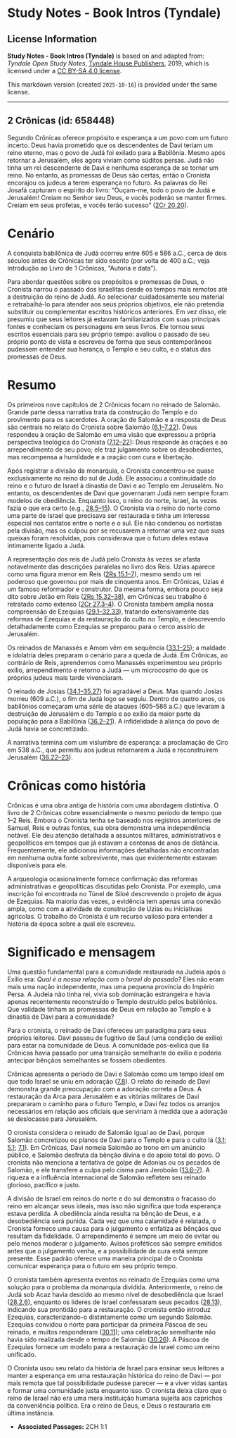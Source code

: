 # Study Notes - Book Intros (Tyndale)

## License Information

**Study Notes - Book Intros (Tyndale)** is based on and adapted from: _Tyndale Open Study Notes_, [Tyndale House Publishers](https://tyndaleopenresources.com/), 2019, which is licensed under a [CC BY-SA 4.0 license](https://creativecommons.org/licenses/by-sa/4.0/legalcode.en).

This markdown version (created `2025-10-16`) is provided under the same license.



--------------------------------

## 2 Crônicas (id: 658448)

Segundo Crônicas oferece propósito e esperança a um povo com um futuro incerto. Deus havia prometido que os descendentes de Davi teriam um reino eterno, mas o povo de Judá foi exilado para a Babilônia. Mesmo após retornar a Jerusalém, eles agora viviam como súditos persas. Judá não tinha um rei descendente de Davi e nenhuma esperança de se tornar um reino. No entanto, as promessas de Deus são certas, então o Cronista encorajou os judeus a terem esperança no futuro. As palavras do Rei Josafá capturam o espírito do livro: “Ouçam\-me, todo o povo de Judá e Jerusalém! Creiam no Senhor seu Deus, e vocês poderão se manter firmes. Creiam em seus profetas, e vocês terão sucesso” ([2Cr 20\.20](https://ref.ly/2Chr20:20)).

Cenário
=======

A conquista babilônica de Judá ocorreu entre 605 e 586 a.C., cerca de dois séculos antes de Crônicas ter sido escrito (por volta de 400 a.C.; veja Introdução ao Livro de 1 Crônicas, “Autoria e data”).

Para abordar questões sobre os propósitos e promessas de Deus, o Cronista narrou o passado dos israelitas desde os tempos mais remotos até a destruição do reino de Judá. Ao selecionar cuidadosamente seu material e retrabalhá\-lo para atender aos seus próprios objetivos, ele não pretendia substituir ou complementar escritos históricos anteriores. Em vez disso, ele presumiu que seus leitores já estavam familiarizados com suas principais fontes e conheciam os personagens em seus livros. Ele tornou seus escritos essenciais para seu próprio tempo: avaliou o passado de seu próprio ponto de vista e escreveu de forma que seus contemporâneos pudessem entender sua herança, o Templo e seu culto, e o status das promessas de Deus.

Resumo
======

Os primeiros nove capítulos de 2 Crônicas focam no reinado de Salomão. Grande parte dessa narrativa trata da construção do Templo e do provimento para os sacerdotes. A oração de Salomão e a resposta de Deus são centrais no relato do Cronista sobre Salomão ([6\.1–7\.22](https://ref.ly/2Chr6:1-2Chr7:22)). Deus respondeu à oração de Salomão em uma visão que expressou a própria perspectiva teológica do Cronista ([7\.12–22](https://ref.ly/2Chr7:12-2Chr7:22)): Deus responde às orações e ao arrependimento de seu povo; ele traz julgamento sobre os desobedientes, mas recompensa a humildade e a oração com cura e libertação.

Após registrar a divisão da monarquia, o Cronista concentrou\-se quase exclusivamente no reino do sul de Judá. Ele associou a continuidade do reino e o futuro de Israel à dinastia de Davi e ao Templo em Jerusalém. No entanto, os descendentes de Davi que governaram Judá nem sempre foram modelos de obediência. Enquanto isso, o reino do norte, Israel, às vezes fazia o que era certo (e.g., [28\.5–15](https://ref.ly/2Chr28:5-2Chr28:15)). O Cronista via o reino do norte como uma parte de Israel que precisava ser restaurada e tinha um interesse especial nos contatos entre o norte e o sul. Ele não condenou os nortistas pela divisão, mas os culpou por se recusarem a retornar uma vez que suas queixas foram resolvidas, pois considerava que o futuro deles estava intimamente ligado a Judá.

A representação dos reis de Judá pelo Cronista às vezes se afasta notavelmente das descrições paralelas no livro dos Reis. Uzias aparece como uma figura menor em Reis ([2Rs 15\.1–7](https://ref.ly/2Kgs15:1-2Kgs15:7)), mesmo sendo um rei poderoso que governou por mais de cinquenta anos. Em Crônicas, Uzias é um famoso reformador e construtor. Da mesma forma, embora pouco seja dito sobre Jotão em Reis ([2Rs 15\.32–38](https://ref.ly/2Kgs15:32-2Kgs15:38)), em Crônicas seu trabalho é retratado como extenso ([2Cr 27\.3–4](https://ref.ly/2Chr27:3-2Chr27:4)). O Cronista também amplia nossa compreensão de Ezequias ([29\.1–32\.33](https://ref.ly/2Chr29:1-2Chr32:33)), tratando extensivamente das reformas de Ezequias e da restauração do culto no Templo, e descrevendo detalhadamente como Ezequias se preparou para o cerco assírio de Jerusalém.

Os reinados de Manassés e Amom vêm em sequência ([33\.1–25](https://ref.ly/2Chr33:1-2Chr33:25)); a maldade e idolatria deles preparam o cenário para a queda de Judá. Em Crônicas, ao contrário de Reis, aprendemos como Manassés experimentou seu próprio exílio, arrependimento e retorno a Judá — um microcosmo do que os próprios judeus mais tarde vivenciaram.

O reinado de Josias ([34\.1–35\.27](https://ref.ly/2Chr34:1-2Chr35:27)) foi agradável a Deus. Mas quando Josias morreu (609 a.C.), o fim de Judá logo se seguiu. Dentro de quatro anos, os babilônios começaram uma série de ataques (605–586 a.C.) que levaram à destruição de Jerusalém e do Templo e ao exílio da maior parte da população para a Babilônia ([36\.2–21](https://ref.ly/2Chr36:2-2Chr36:21)). A infidelidade à aliança do povo de Judá havia se concretizado.

A narrativa termina com um vislumbre de esperança: a proclamação de Ciro em 538 a.C., que permitiu aos judeus retornarem a Judá e reconstruírem Jerusalém ([36\.22–23](https://ref.ly/2Chr36:22-2Chr36:23)).

Crônicas como história
======================

Crônicas é uma obra antiga de história com uma abordagem distintiva. O livro de 2 Crônicas cobre essencialmente o mesmo período de tempo que 1–2 Reis. Embora o Cronista tenha se baseado nos registros anteriores de Samuel, Reis e outras fontes, sua obra demonstra uma independência notável. Ele deu atenção detalhada a assuntos militares, administrativos e geopolíticos em tempos que já estavam a centenas de anos de distância. Frequentemente, ele adicionou informações detalhadas não encontradas em nenhuma outra fonte sobrevivente, mas que evidentemente estavam disponíveis para ele.

A arqueologia ocasionalmente fornece confirmação das reformas administrativas e geopolíticas discutidas pelo Cronista. Por exemplo, uma inscrição foi encontrada no Túnel de Siloé descrevendo o projeto de água de Ezequias. Na maioria das vezes, a evidência tem apenas uma conexão ampla, como com a atividade de construção de Uzias ou iniciativas agrícolas. O trabalho do Cronista é um recurso valioso para entender a história da época sobre a qual ele escreveu.

Significado e mensagem
======================

Uma questão fundamental para a comunidade restaurada na Judeia após o Exílio era: *Qual é a nossa relação com o Israel do passado?* Eles não eram mais uma nação independente, mas uma pequena província do Império Persa. A Judeia não tinha rei, vivia sob dominação estrangeira e havia apenas recentemente reconstruído o Templo destruído pelos babilônios. Que validade tinham as promessas de Deus em relação ao Templo e à dinastia de Davi para a comunidade?

Para o cronista, o reinado de Davi ofereceu um paradigma para seus próprios leitores. Davi passou de fugitivo de Saul (uma condição de exílio) para estar na comunidade de Deus. A comunidade pós\-exílica que lia Crônicas havia passado por uma transição semelhante do exílio e poderia antecipar bênçãos semelhantes se fossem obedientes.

Crônicas apresenta o período de Davi e Salomão como um tempo ideal em que todo Israel se uniu em adoração ([7\.8](https://ref.ly/2Chr7:8)). O relato do reinado de Davi demonstra grande preocupação com a adoração correta a Deus. A restauração da Arca para Jerusalém e as vitórias militares de Davi prepararam o caminho para o futuro Templo, e Davi fez todos os arranjos necessários em relação aos oficiais que serviriam à medida que a adoração se deslocasse para Jerusalém.

O cronista considera o reinado de Salomão igual ao de Davi, porque Salomão concretizou os planos de Davi para o Templo e para o culto lá ([3\.1](https://ref.ly/2Chr3:1); [5\.1](https://ref.ly/2Chr5:1); [7\.1](https://ref.ly/2Chr7:1)). Em Crônicas, Davi nomeia Salomão ao trono em um anúncio público, e Salomão desfruta da bênção divina e do apoio total do povo. O cronista não menciona a tentativa de golpe de Adonias ou os pecados de Salomão, e ele transfere a culpa pelo cisma para Jeroboão ([13\.6–7](https://ref.ly/2Chr13:6-2Chr13:7)). A riqueza e a influência internacional de Salomão refletem seu reinado glorioso, pacífico e justo.

A divisão de Israel em reinos do norte e do sul demonstra o fracasso do reino em alcançar seus ideais, mas isso não significa que toda esperança estava perdida. A obediência ainda resulta na bênção de Deus, e a desobediência será punida. Cada vez que uma calamidade é relatada, o Cronista fornece uma causa para o julgamento e enfatiza as bênçãos que resultam da fidelidade. O arrependimento é sempre um meio de evitar ou pelo menos moderar o julgamento. Avisos proféticos são sempre emitidos antes que o julgamento venha, e a possibilidade de cura está sempre presente. Esse padrão oferece uma maneira principal de o Cronista comunicar esperança para o futuro em seu próprio tempo.

O cronista também apresenta eventos no reinado de Ezequias como uma solução para o problema da monarquia dividida. Anteriormente, o reino de Judá sob Acaz havia descido ao mesmo nível de desobediência que Israel ([28\.2](https://ref.ly/2Chr28:2),[6](https://ref.ly/2Chr28:6)), enquanto os líderes de Israel confessaram seus pecados ([28\.13](https://ref.ly/2Chr28:13)), indicando sua prontidão para a restauração. O cronista então introduz Ezequias, caracterizando\-o distintamente como um segundo Salomão. Ezequias convidou o norte para participar da primeira Páscoa de seu reinado, e muitos responderam ([30\.11](https://ref.ly/2Chr30:11)); uma celebração semelhante não havia sido realizada desde o tempo de Salomão ([30\.26](https://ref.ly/2Chr30:26)). A Páscoa de Ezequias fornece um modelo para a restauração de Israel como um reino unificado.

O Cronista usou seu relato da história de Israel para ensinar seus leitores a manter a esperança em uma restauração histórica do reino de Davi — por mais remota que tal possibilidade pudesse parecer — e a viver vidas santas e formar uma comunidade justa enquanto isso. O cronista deixa claro que o reino de Israel não era uma mera instituição humana sujeita aos caprichos da conveniência política. Era o reino de Deus, e Deus o restauraria em última instância.

* **Associated Passages:** 2CH 1:1

